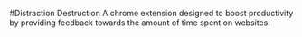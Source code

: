 #Distraction Destruction
A chrome extension designed to boost productivity by providing feedback towards the amount of time spent on websites.
